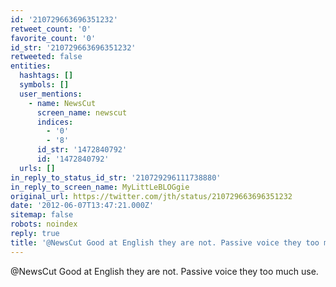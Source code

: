 ```yaml
---
id: '210729663696351232'
retweet_count: '0'
favorite_count: '0'
id_str: '210729663696351232'
retweeted: false
entities:
  hashtags: []
  symbols: []
  user_mentions:
    - name: NewsCut
      screen_name: newscut
      indices:
        - '0'
        - '8'
      id_str: '1472840792'
      id: '1472840792'
  urls: []
in_reply_to_status_id_str: '210729296111738880'
in_reply_to_screen_name: MyLittLeBLOGgie
original_url: https://twitter.com/jth/status/210729663696351232
date: '2012-06-07T13:47:21.000Z'
sitemap: false
robots: noindex
reply: true
title: '@NewsCut Good at English they are not. Passive voice they too much use.'
---
```


@NewsCut Good at English they are not. Passive voice they too much use.